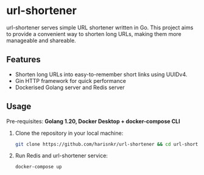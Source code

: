 # url-shortener

url-shortener serves simple URL shortener written in Go. This project aims to provide a convenient way to shorten long
URLs, making them more manageable and shareable.

## Features

- Shorten long URLs into easy-to-remember short links using UUIDv4.
- Gin HTTP framework for quick performance
- Dockerised Golang server and Redis server

## Usage

Pre-requisites: **Golang 1.20, Docker Desktop + docker-compose CLI**

1. Clone the repository in your local machine:
    ```bash
   git clone https://github.com/harisnkr/url-shortener && cd url-shortener
   ```


2. Run Redis and url-shortener service:
   ```shell
   docker-compose up
   ```